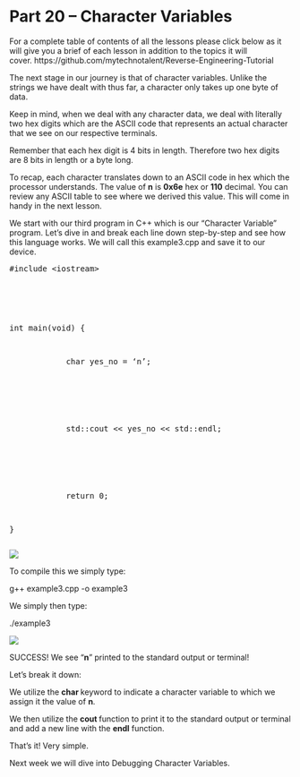 <h1>Part 20 – Character Variables</h1><p>For a complete table of contents of all the lessons please click below as it will give you a brief of each lesson in addition to the topics it will cover. https://github.com/mytechnotalent/Reverse-Engineering-Tutorial</p><p>The next stage in our journey is that of character variables. Unlike the strings we have dealt with thus far, a character only takes up one byte of data.</p><p>Keep in mind, when we deal with any character data, we deal with literally two hex digits which are the ASCII code that represents an actual character that we see on our respective terminals.</p><p>Remember that each hex digit is 4 bits in length. Therefore two hex digits are 8 bits in length or a byte long. </p><p>To recap, each character translates down to an ASCII code in hex which the processor understands. The value of <strong>n</strong> is <strong>0x6e</strong> hex or <strong>110</strong> decimal. You can review any ASCII table to see where we derived this value. This will come in handy in the next lesson.</p><p>We start with our third program in C++ which is our “Character Variable” program. Let’s dive in and break each line down step-by-step and see how this language works. We will call this example3.cpp and save it to our device.</p><pre spellcheck="false">#include &lt;iostream&gt;

 

int main(void) {

            char yes_no = ‘n’;

 

            std::cout &lt;&lt; yes_no &lt;&lt; std::endl;

 

            return 0;

}
</pre><div class="slate-resizable-image-embed slate-image-embed__resize-full-width"><img src="https://media-exp1.licdn.com/dms/image/C4E12AQE9R8gHDJRDdg/article-inline_image-shrink_1000_1488/0/1520190636660?e=1614211200&amp;v=beta&amp;t=gnFIEDb1DHCjINYriZplt0m2q5jJRB6EWxQx1ubwCFQ"/></div><p>To compile this we simply type:</p><p>g++ example3.cpp -o example3</p><p>We simply then type:</p><p>./example3</p><div class="slate-resizable-image-embed slate-image-embed__resize-full-width"><img src="https://media-exp1.licdn.com/dms/image/C4E12AQHkPA8-n4l81g/article-inline_image-shrink_1000_1488/0/1520211586776?e=1614211200&amp;v=beta&amp;t=sq5xYie1yPkJq4cdMzUGnPfN4_Lx5I6wmCkyJuaThRI"/></div><p>SUCCESS! We see “<strong>n</strong>” printed to the standard output or terminal!</p><p>Let’s break it down:</p><p>We utilize the <strong>char </strong>keyword to indicate a character variable to which we assign it the value of <strong>n</strong>.</p><p>We then utilize the <strong>cout </strong>function to print it to the standard output or terminal and add a new line with the <strong>endl</strong> function.</p><p>That’s it! Very simple.</p><p>Next week we will dive into Debugging Character Variables.</p>